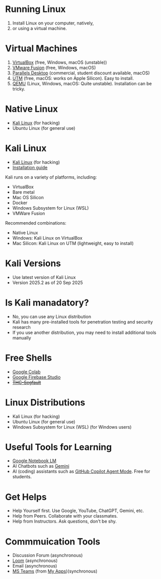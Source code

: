 # Running Linux 

1. Install Linux on your computer, natively, 
2. or using a virtual machine.

# Virtual Machines

1. [VirtualBox](https://www.virtualbox.org/) (free, Windows, macOS (unstable))
2. [VMware Fusion](https://www.vmware.com/products/desktop-hypervisor/workstation-and-fusion) (free, Windows, macOS)
3. [Parallels Desktop](https://www.parallels.com/products/desktop/) (commercial, student discount available, macOS)
4. [UTM](https://mac.getutm.app/) (free, macOS: works on Apple Silicon). Easy to install.
5. [QEMU](https://www.qemu.org/download/) (Linux, Windows, macOS: Quite unstable). Installation can be tricky.

# Native Linux

- [Kali Linux](https://www.kali.org/) (for hacking)
- Ubuntu Linux (for general use)

# Kali Linux

- [Kali Linux](https://www.kali.org/) (for hacking)
- [Installation guide](https://www.kali.org/get-kali/#kali-platforms)

Kali runs on a variety of platforms, including:
- VirtualBox
- Bare metal
- Mac OS Silicon
- Docker
- Windows Subsystem for Linux (WSL)
- VMWare Fusion

Recommended combinations: 

- Native Linux
- Windows: Kali Linux on VirtualBox
- Mac Silicon: Kali Linux on UTM (lightweight, easy to install)

# Kali Versions

- Use latest version of Kali Linux
- Version 2025.2 as of 20 Sep 2025

# Is Kali manadatory?

- No, you can use any Linux distribution
- Kali has many pre-installed tools for penetration testing and security research
- If you use another distribution, you may need to install additional tools manually

# Free Shells

- [Google Colab](https://colab.research.google.com/)
- [Google Firebase Studio](https://studio.firebase.google.com/)
- ~~[THC-Segfault](https://www.thc.org/segfault/)~~


# Linux Distributions

- Kali Linux (for hacking)
- Ubuntu Linux (for general use)
- Windows Subsystem for Linux (WSL) (for Windows users)

# Useful Tools for Learning 

- [Google Notebook LM](https://notebooklm.google.com/)
- AI Chatbots such as [Gemini](https://gemini.google.com/)
- AI (coding) assistants such as [GitHub Copilot Agent Mode](https://github.com/features/copilot). Free for students.

# Get Helps 

- Help Yourself first. Use Google, YouTube, ChatGPT, Gemini, etc.
- Help from Peers. Collaborate with your classmates.
- Help from Instructors. Ask questions, don't be shy.

# Commmuication Tools

- Discussion Forum (asynchronous)
- [Loom](https://loom.com) (asynchronous)
- Email (asynchronous)
- [MS Teams](https://www.microsoft.com/en-au/microsoft-teams/) (from [My Apps](https://myapps.microsoft.com/))(synchronous)